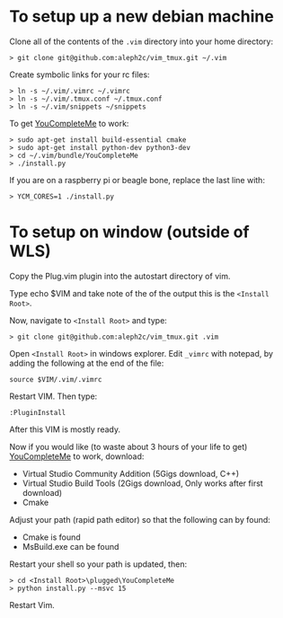 # To setup up a new debian machine
Clone all of the contents of the `.vim` directory into your home directory:

    > git clone git@github.com:aleph2c/vim_tmux.git ~/.vim

Create symbolic links for your rc files:

    > ln -s ~/.vim/.vimrc ~/.vimrc
    > ln -s ~/.vim/.tmux.conf ~/.tmux.conf
    > ln -s ~/.vim/snippets ~/snippets

To get [YouCompleteMe](https://github.com/Valloric/YouCompleteMe) to work:

    > sudo apt-get install build-essential cmake
    > sudo apt-get install python-dev python3-dev
    > cd ~/.vim/bundle/YouCompleteMe
    > ./install.py

If you are on a raspberry pi or beagle bone, replace the last line with:

    > YCM_CORES=1 ./install.py

# To setup on window (outside of WLS)
Copy the Plug.vim plugin into the autostart directory of vim.

Type echo $VIM and take note of the of the output this is the `<Install Root>`.

Now, navigate to `<Install Root>` and type:

    > git clone git@github.com:aleph2c/vim_tmux.git .vim

Open `<Install Root>` in windows explorer.  Edit `_vimrc` with notepad, by
adding the following at the end of the file:

    source $VIM/.vim/.vimrc

Restart VIM.  Then type:

    :PluginInstall 

After this VIM is mostly ready.

Now if you would like (to waste about 3 hours of your life to get)
[YouCompleteMe](https://github.com/Valloric/YouCompleteMe) to work, download:

 * Virtual Studio Community Addition (5Gigs download, C++)
 * Virtual Studio Build Tools        (2Gigs download, Only works after first download)
 * Cmake

Adjust your path (rapid path editor) so that the following can by found:

 * Cmake is found
 * MsBuild.exe can be found

Restart your shell so your path is updated, then:

    > cd <Install Root>\plugged\YouCompleteMe
    > python install.py --msvc 15

Restart Vim.
